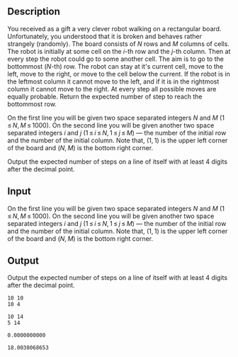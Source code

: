 ## Description

<div><p>You received as a gift a very clever robot walking on a rectangular board. Unfortunately, you understood that it is broken and behaves rather strangely (randomly). The board consists of <span class="tex-span"><i>N</i></span> rows and <span class="tex-span"><i>M</i></span> columns of cells. The robot is initially at some cell on the <span class="tex-span"><i>i</i></span>-th row and the <span class="tex-span"><i>j</i></span>-th column. Then at every step the robot could go to some another cell. The aim is to go to the bottommost (<span class="tex-span"><i>N</i></span>-th) row. The robot can stay at it's current cell, move to the left, move to the right, or move to the cell below the current. If the robot is in the leftmost column it cannot move to the left, and if it is in the rightmost column it cannot move to the right. At every step all possible moves are equally probable. Return the expected number of step to reach the bottommost row.</p></div><div class="input-specification"><p>On the first line you will be given two space separated integers <span class="tex-span"><i>N</i></span> and <span class="tex-span"><i>M</i></span> (<span class="tex-span">1 ≤ <i>N</i>, <i>M</i> ≤ 1000</span>). On the second line you will be given another two space separated integers <span class="tex-span"><i>i</i></span> and <span class="tex-span"><i>j</i></span> (<span class="tex-span">1 ≤ <i>i</i> ≤ <i>N</i>, 1 ≤ <i>j</i> ≤ <i>M</i></span>) — the number of the initial row and the number of the initial column. Note that, <span class="tex-span">(1, 1)</span> is the upper left corner of the board and <span class="tex-span">(<i>N</i>, <i>M</i>)</span> is the bottom right corner.</p></div><div class="output-specification"><p>Output the expected number of steps on a line of itself with at least <span class="tex-span">4</span> digits after the decimal point.</p></div>

## Input

<p>On the first line you will be given two space separated integers <span class="tex-span"><i>N</i></span> and <span class="tex-span"><i>M</i></span> (<span class="tex-span">1 ≤ <i>N</i>, <i>M</i> ≤ 1000</span>). On the second line you will be given another two space separated integers <span class="tex-span"><i>i</i></span> and <span class="tex-span"><i>j</i></span> (<span class="tex-span">1 ≤ <i>i</i> ≤ <i>N</i>, 1 ≤ <i>j</i> ≤ <i>M</i></span>) — the number of the initial row and the number of the initial column. Note that, <span class="tex-span">(1, 1)</span> is the upper left corner of the board and <span class="tex-span">(<i>N</i>, <i>M</i>)</span> is the bottom right corner.</p>

## Output

<p>Output the expected number of steps on a line of itself with at least <span class="tex-span">4</span> digits after the decimal point.</p>

```input1
10 10
10 4
```

```input2
10 14
5 14
```

```output1
0.0000000000
```

```output2
18.0038068653
```
